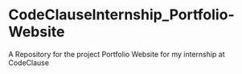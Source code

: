 # CodeClauseInternship_Portfolio-Website
A Repository for the project Portfolio Website for my internship at CodeClause
